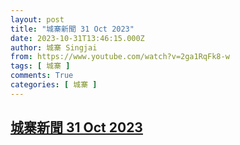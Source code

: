 ```yaml
---
layout: post
title: "城寨新聞 31 Oct 2023"
date: 2023-10-31T13:46:15.000Z
author: 城寨 Singjai
from: https://www.youtube.com/watch?v=2ga1RqFk8-w
tags: [ 城寨 ]
comments: True
categories: [ 城寨 ]
---
```

<!--1698759975000-->
[城寨新聞 31 Oct 2023](https://www.youtube.com/watch?v=2ga1RqFk8-w)
------

<div>

</div>
